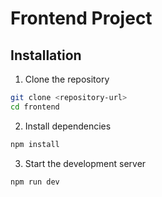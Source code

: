 # Frontend Project

## Installation

1. Clone the repository
```bash
git clone <repository-url>
cd frontend
```

2. Install dependencies
```bash
npm install
```

3. Start the development server
```bash
npm run dev
```
